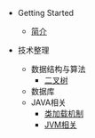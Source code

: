 - Getting Started
  - [简介](/)

- 技术整理
  - 数据结构与算法
    - [二叉树](technology/algorithm/Binary.md)
  - 数据库
  - JAVA相关
    - [类加载机制](technology/java/ClassLoader.md)
    - [JVM相关](technology/java/JVM.md)
